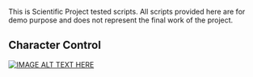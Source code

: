 This is Scientific Project tested scripts. All scripts provided here are for demo purpose and does not represent the final work of the project.

## Character Control

[![IMAGE ALT TEXT HERE](https://img.youtube.com/vi/Jq1RCI3k6uU/0.jpg)](https://www.youtube.com/watch?v=Jq1RCI3k6uU)

